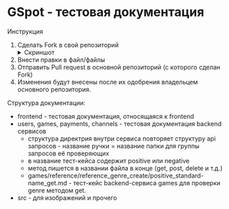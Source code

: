 # GSpot - тестовая документация

Инструкция

1. Сделать Fork в свой репозиторий <details><summary>Скриншот</summary>![Fork](src/img/fork_example.png)</details>
2. Внести правки в файл/файлы
3. Отправить Pull request в основной репозиторий (с которого сделан Fork)
4. Изменения будут внесены после их одобрения владельцем основного репозитория.


Структура документации:
* frontend - тестовая документация, относящаяся к frontend
* users, games, payments, channels - тестовая документация backend сервисов
    - структура директрия внутри сервиса повторяет структуру api запросов - название ручки = название папки для группы запросов её проверяющих
    - в название тест-кейса содержит positive или negative
    - метод пишется в названии файла в конце (get, post, delete и т.д.)
    - games/reference/reference_genre_create/positive_standard-name_get.md - тест-кейс backend-сервиса games для проверки genre методом get.
* src - для изображений и прочего